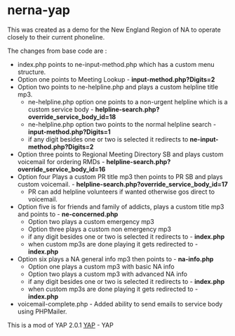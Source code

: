 # nerna-yap

This was created as a demo for the New England Region of NA to operate closely to their current phoneline.

The changes from base code are :

* index.php points to ne-input-method.php which has a custom menu structure.
* Option one points to Meeting Lookup - **input-method.php?Digits=2**
* Option two points to ne-helpline.php and plays a custom helpline title mp3.
    * ne-helpline.php option one points to a non-urgent helpline which is a custom service body - **helpline-search.php?override_service_body_id=18**
    * ne-helpline.php option two points to the normal helpline search - **input-method.php?Digits=1**
    * if any digit besides one or two is selected it redirects to **ne-input-method.php?Digits=2**
* Option three points to Regional Meeting Directory SB and plays custom voicemail for ordering RMDs - **helpline-search.php?override_service_body_id=16**
* Option four Plays a custom PR title mp3 then points to PR SB and plays custom voicemail. - **helpline-search.php?override_service_body_id=17**
    * PR can add helpline volunteers if wanted otherwise gos direct to voicemail.
* Option five is for friends and family of addicts, plays a custom title mp3 and points to - **ne-concerned.php**
    * Option two plays a custom emergency mp3
    * Option three plays a custom non emergency mp3
    * if any digit besides one or two is selected it redirects to - **index.php**
    * when custom mp3s are done playing it gets redirected to - **index.php**
* Option six plays a NA general info mp3 then points to - **na-info.php**
    * Option one plays a custom mp3 with basic NA info
    * Option two plays a custom mp3 with advanced NA info
    * if any digit besides one or two is selected it redirects to - **index.php**
    * when custom mp3s are done playing it gets redirected to - **index.php**
* voicemail-complete.php - Added ability to send emails to service body using PHPMailer.

This is a mod of YAP 2.0.1 [YAP](https://github.com/radius314/yap/) - YAP
